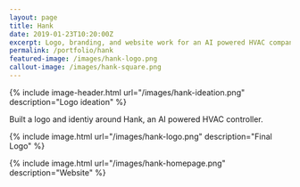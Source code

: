 ```yaml
---
layout: page
title: Hank
date: 2019-01-23T10:20:00Z
excerpt: Logo, branding, and website work for an AI powered HVAC company
permalink: /portfolio/hank
featured-image: /images/hank-logo.png
callout-image: /images/hank-square.png
---
```


{% include image-header.html url="/images/hank-ideation.png" description="Logo ideation" %}

Built a logo and identiy around Hank, an AI powered HVAC controller.

{% include image.html url="/images/hank-logo.png" description="Final Logo" %}

{% include image.html url="/images/hank-homepage.png" description="Website" %}